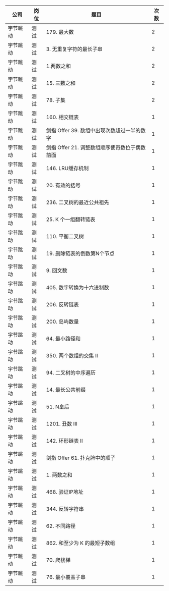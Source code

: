 | 公司   | 岗位 | 题目                            | 次数 |
|------|----|-------------------------------|----|
| 字节跳动 | 测试 | 179\. 最大数                     | 2  |
| 字节跳动 | 测试 | 3\. 无重复字符的最长子串                | 2  |
| 字节跳动 | 测试 | 1\.两数之和                       | 2  |
| 字节跳动 | 测试 | 15\. 三数之和                     | 2  |
| 字节跳动 | 测试 | 78\. 子集                       | 2  |
| 字节跳动 | 测试 | 160\. 相交链表                    | 1  |
| 字节跳动 | 测试 | 剑指 Offer 39\. 数组中出现次数超过一半的数字  | 1  |
| 字节跳动 | 测试 | 剑指 Offer 21\. 调整数组顺序使奇数位于偶数前面 | 1  |
| 字节跳动 | 测试 | 146\. LRU缓存机制                 | 1  |
| 字节跳动 | 测试 | 20\. 有效的括号                    | 1  |
| 字节跳动 | 测试 | 236\. 二叉树的最近公共祖先              | 1  |
| 字节跳动 | 测试 | 25\. K 个一组翻转链表                | 1  |
| 字节跳动 | 测试 | 110\. 平衡二叉树                   | 1  |
| 字节跳动 | 测试 | 19\. 删除链表的倒数第N个节点             | 1  |
| 字节跳动 | 测试 | 9\. 回文数                       | 1  |
| 字节跳动 | 测试 | 405\. 数字转换为十六进制数              | 1  |
| 字节跳动 | 测试 | 206\. 反转链表                    | 1  |
| 字节跳动 | 测试 | 200\. 岛屿数量                    | 1  |
| 字节跳动 | 测试 | 64\. 最小路径和                    | 1  |
| 字节跳动 | 测试 | 350\. 两个数组的交集 II              | 1  |
| 字节跳动 | 测试 | 94\. 二叉树的中序遍历                 | 1  |
| 字节跳动 | 测试 | 14\. 最长公共前缀                   | 1  |
| 字节跳动 | 测试 | 51\. N皇后                      | 1  |
| 字节跳动 | 测试 | 1201\. 丑数 III                 | 1  |
| 字节跳动 | 测试 | 142\. 环形链表 II                 | 1  |
| 字节跳动 | 测试 | 剑指 Offer 61\. 扑克牌中的顺子         | 1  |
| 字节跳动 | 测试 | 1\. 两数之和                      | 1  |
| 字节跳动 | 测试 | 468\. 验证IP地址                  | 1  |
| 字节跳动 | 测试 | 344\. 反转字符串                   | 1  |
| 字节跳动 | 测试 | 62\. 不同路径                     | 1  |
| 字节跳动 | 测试 | 862\. 和至少为 K 的最短子数组           | 1  |
| 字节跳动 | 测试 | 70\. 爬楼梯                      | 1  |
| 字节跳动 | 测试 | 76\. 最小覆盖子串                   | 1  |

